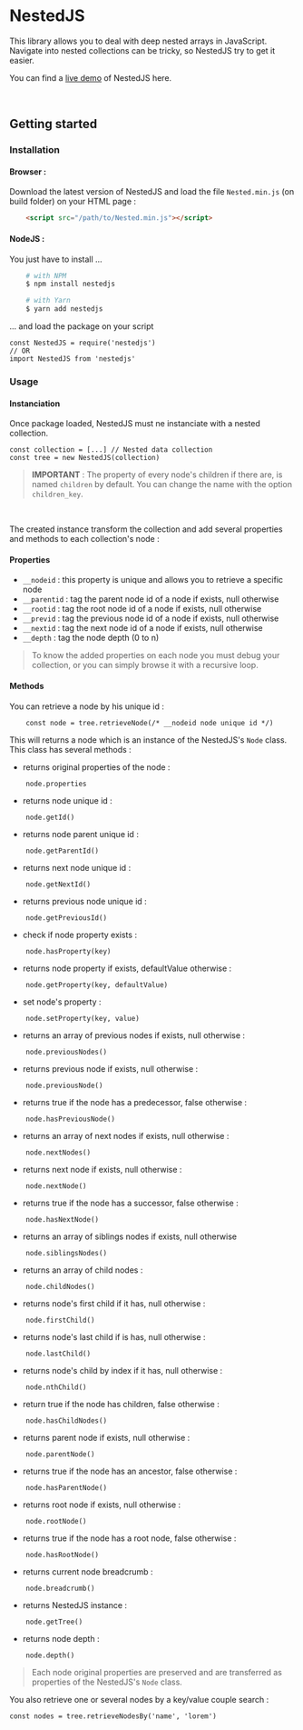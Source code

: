 # NestedJS
This library allows you to deal with deep nested arrays in JavaScript.<br>
Navigate into nested collections can be tricky, so NestedJS try to get it easier.

You can find a [live demo](https://codepen.io/betaweb/full/wXvvpZ/) of NestedJS here.

<br>

## Getting started
### Installation
#### Browser :
Download the latest version of NestedJS and load the file `Nested.min.js` (on build folder) on your HTML page :
```HTML
    <script src="/path/to/Nested.min.js"></script>
```

#### NodeJS :
You just have to install ...
```bash
    # with NPM
    $ npm install nestedjs

    # with Yarn
    $ yarn add nestedjs
```

... and load the package on your script
```JS
const NestedJS = require('nestedjs')
// OR
import NestedJS from 'nestedjs'
```

### Usage
#### Instanciation
Once package loaded, NestedJS must ne instanciate with a nested collection.
```JS
const collection = [...] // Nested data collection
const tree = new NestedJS(collection)
```
> **IMPORTANT** : The property of every node's children if there are, is named `children` by default. You can change the name with the option `children_key`.

<br>

The created instance transform the collection and add several properties and methods to each collection's node :
#### Properties
 - `__nodeid` : this property is unique and allows you to retrieve a specific node
 - `__parentid` : tag the parent node id of a node if exists, null otherwise
 - `__rootid` : tag the root node id of a node if exists, null otherwise
 - `__previd` : tag the previous node id of a node if exists, null otherwise
 - `__nextid` : tag the next node id of a node if exists, null otherwise
 - `__depth` : tag the node depth (0 to n)

 > To know the added properties on each node you must debug your collection, or you can simply browse it with a recursive loop.

#### Methods
You can retrieve a node by his unique id :
```JS
    const node = tree.retrieveNode(/* __nodeid node unique id */)
```

This will returns a node which is an instance of the NestedJS's `Node` class. This class has several methods :

- returns original properties of the node :
```JS
    node.properties
```

- returns node unique id :
```JS
    node.getId()
```

- returns node parent unique id :
```JS
    node.getParentId()
```

- returns next node unique id :
```JS
    node.getNextId()
```

- returns previous node unique id :
```JS
    node.getPreviousId()
```

- check if node property exists :
```JS
    node.hasProperty(key)
```

- returns node property if exists, defaultValue otherwise :
```JS
    node.getProperty(key, defaultValue)
```

- set node's property :
```JS
    node.setProperty(key, value)
```

- returns an array of previous nodes if exists, null otherwise :
```JS
    node.previousNodes()
```

- returns previous node if exists, null otherwise :
```JS
    node.previousNode()
```

- returns true if the node has a predecessor, false otherwise :
```JS
    node.hasPreviousNode()
```

- returns an array of next nodes if exists, null otherwise :
```JS
    node.nextNodes()
```

- returns next node if exists, null otherwise :
```JS
    node.nextNode()
```

- returns true if the node has a successor, false otherwise :
```JS
    node.hasNextNode()
```

- returns an array of siblings nodes if exists, null otherwise
```JS
    node.siblingsNodes()
```

- returns an array of child nodes :
```JS
    node.childNodes()
```

- returns node's first child if it has, null otherwise :
```JS
    node.firstChild()
```

- returns node's last child if is has, null otherwise :
```JS
    node.lastChild()
```

- returns node's child by index if it has, null otherwise :
```JS
    node.nthChild()
```

- return true if the node has children, false otherwise :
```JS
    node.hasChildNodes()
```

- returns parent node if exists, null otherwise :
```JS
    node.parentNode()
```

- returns true if the node has an ancestor, false otherwise :
```JS
    node.hasParentNode()
```

- returns root node if exists, null otherwise :
```JS
    node.rootNode()
```

- returns true if the node has a root node, false otherwise :
```JS
    node.hasRootNode()
```

- returns current node breadcrumb :
```JS
    node.breadcrumb()
```

- returns NestedJS instance :
```JS
    node.getTree()
```

- returns node depth :
```JS
    node.depth()
```

> Each node original properties are preserved and are transferred as properties of the NestedJS's `Node` class.

You also retrieve one or several nodes by a key/value couple search :
```JS
const nodes = tree.retrieveNodesBy('name', 'lorem')
```